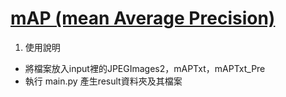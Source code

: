 # [mAP (mean Average Precision)](https://github.com/Cartucho/mAP)

1. 使用說明
  - 將檔案放入input裡的JPEGImages2，mAPTxt，mAPTxt_Pre
  - 執行 main.py 產生result資料夾及其檔案
